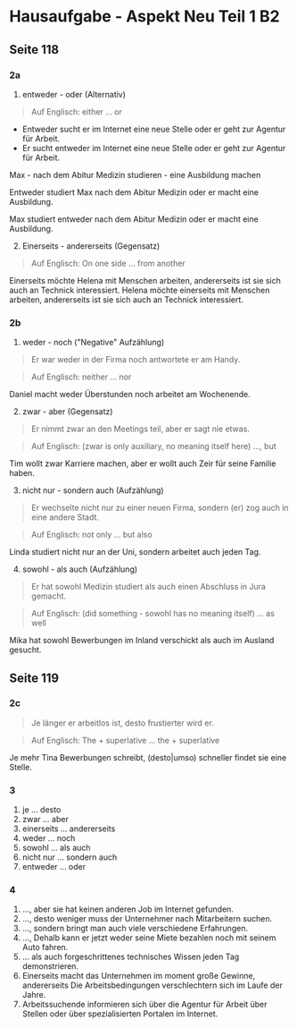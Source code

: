 # Hausaufgabe - Aspekt Neu Teil 1 B2

## Seite 118

### 2a

1. entweder - oder (Alternativ)

  > Auf Englisch: either ... or

* Entweder sucht er im Internet eine neue Stelle oder er geht zur Agentur für Arbeit.
* Er sucht entweder im Internet eine neue Stelle oder er geht zur Agentur für Arbeit.

Max - nach dem Abitur Medizin studieren - eine Ausbildung machen

Entweder studiert Max nach dem Abitur Medizin oder er macht eine Ausbildung.

Max studiert entweder nach dem Abitur Medizin oder er macht eine Ausbildung.

2. Einerseits - andererseits (Gegensatz)

  > Auf Englisch: On one side ... from another

Einerseits möchte Helena mit Menschen arbeiten, andererseits ist sie sich auch an Technick interessiert.
Helena möchte einerseits mit Menschen arbeiten, andererseits ist sie sich auch an Technick interessiert.

### 2b

1. weder - noch ("Negative" Aufzählung)

  > Er war weder in der Firma noch antwortete er am Handy.

  > Auf Englisch: neither ... nor

Daniel macht weder Überstunden noch arbeitet am Wochenende.

2. zwar - aber (Gegensatz)

  > Er nimmt zwar an den Meetings teil, aber er sagt nie etwas.

  > Auf Englisch:  (zwar is only auxiliary, no meaning itself here) ..., but

Tim wollt zwar Karriere machen, aber er wollt auch Zeir für seine Familie haben.

3. nicht nur - sondern auch (Aufzählung)

  > Er wechselte nicht nur zu einer neuen Firma, sondern (er) zog auch in eine andere Stadt.

  > Auf Englisch: not only ... but also

Linda studiert nicht nur an der Uni, sondern arbeitet auch jeden Tag.

4. sowohl - als auch (Aufzählung)

  > Er hat sowohl Medizin studiert als auch einen Abschluss in Jura gemacht.

  > Auf Englisch: (did something - sowohl has no meaning itself) ... as well

Mika hat sowohl Bewerbungen im Inland verschickt als auch im Ausland gesucht.

## Seite 119

### 2c

  > Je länger er arbeitlos ist, desto frustierter wird er.

  > Auf Englisch: The + superlative ... the + superlative

Je mehr Tina Bewerbungen schreibt, (desto|umso) schneller findet sie eine Stelle.

### 3

1. je ... desto
2. zwar ... aber
3. einerseits ... andererseits
4. weder ... noch
5. sowohl ... als auch
6. nicht nur ... sondern auch
7. entweder ... oder  

### 4

1. ..., aber sie hat keinen anderen Job im Internet gefunden. 
2. ..., desto weniger muss der Unternehmer nach Mitarbeitern suchen.
3. ..., sondern bringt man auch viele verschiedene Erfahrungen.
4. ..., Dehalb kann er jetzt weder seine Miete bezahlen noch mit seinem Auto fahren.
5. ... als auch forgeschrittenes technisches Wissen jeden Tag demonstrieren.
6. Einerseits macht das Unternehmen im moment große Gewinne, andererseits Die Arbeitsbedingungen verschlechtern sich im Laufe der Jahre.
7. Arbeitssuchende informieren sich über die Agentur für Arbeit über Stellen oder über spezialisierten Portalen im Internet.

